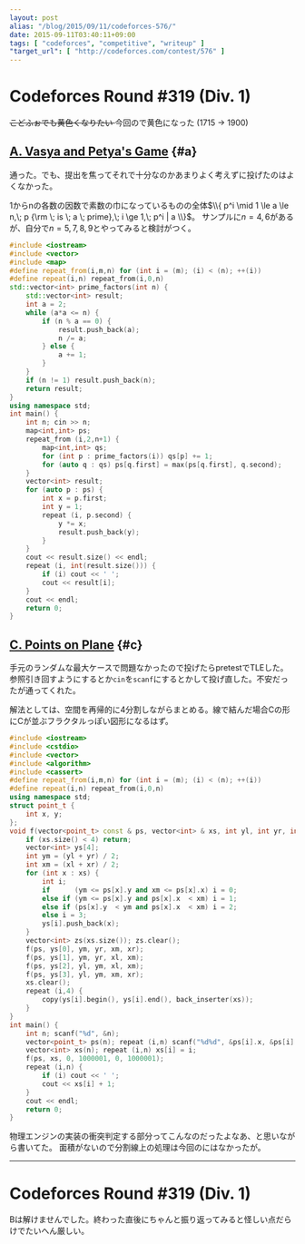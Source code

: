 ```yaml
---
layout: post
alias: "/blog/2015/09/11/codeforces-576/"
date: 2015-09-11T03:40:11+09:00
tags: [ "codeforces", "competitive", "writeup" ]
"target_url": [ "http://codeforces.com/contest/576" ]
---
```


# Codeforces Round #319 (Div. 1)

<del> こどふぉでも黄色くなりたい </del> 今回ので黄色になった (1715 -> 1900)

<!-- more -->

## [A. Vasya and Petya's Game](http://codeforces.com/contest/576/problem/A) {#a}

通った。でも、提出を焦ってそれで十分なのかあまりよく考えずに投げたのはよくなかった。

1からnの各数の因数で素数の巾になっているものの全体$\\{ p^i \mid 1 \le a \le n,\; p {\rm \; is \; a \; prime},\; i \ge 1,\; p^i | a \\}$。
サンプルに$n = 4,6$があるが、自分で$n = 5,7,8,9$とやってみると検討がつく。

``` c++
#include <iostream>
#include <vector>
#include <map>
#define repeat_from(i,m,n) for (int i = (m); (i) < (n); ++(i))
#define repeat(i,n) repeat_from(i,0,n)
std::vector<int> prime_factors(int n) {
    std::vector<int> result;
    int a = 2;
    while (a*a <= n) {
        if (n % a == 0) {
            result.push_back(a);
            n /= a;
        } else {
            a += 1;
        }
    }
    if (n != 1) result.push_back(n);
    return result;
}
using namespace std;
int main() {
    int n; cin >> n;
    map<int,int> ps;
    repeat_from (i,2,n+1) {
        map<int,int> qs;
        for (int p : prime_factors(i)) qs[p] += 1;
        for (auto q : qs) ps[q.first] = max(ps[q.first], q.second);
    }
    vector<int> result;
    for (auto p : ps) {
        int x = p.first;
        int y = 1;
        repeat (i, p.second) {
            y *= x;
            result.push_back(y);
        }
    }
    cout << result.size() << endl;
    repeat (i, int(result.size())) {
        if (i) cout << ' ';
        cout << result[i];
    }
    cout << endl;
    return 0;
}
```

## [C. Points on Plane](http://codeforces.com/contest/576/problem/C) {#c}

手元のランダムな最大ケースで問題なかったので投げたらpretestでTLEした。参照引き回すようにするとか`cin`を`scanf`にするとかして投げ直した。不安だったが通ってくれた。

解法としては、空間を再帰的に4分割しながらまとめる。線で結んだ場合Cの形にCが並ぶフラクタルっぽい図形になるはず。

``` c++
#include <iostream>
#include <cstdio>
#include <vector>
#include <algorithm>
#include <cassert>
#define repeat_from(i,m,n) for (int i = (m); (i) < (n); ++(i))
#define repeat(i,n) repeat_from(i,0,n)
using namespace std;
struct point_t {
    int x, y;
};
void f(vector<point_t> const & ps, vector<int> & xs, int yl, int yr, int xl, int xr) {
    if (xs.size() < 4) return;
    vector<int> ys[4];
    int ym = (yl + yr) / 2;
    int xm = (xl + xr) / 2;
    for (int x : xs) {
        int i;
        if      (ym <= ps[x].y and xm <= ps[x].x) i = 0;
        else if (ym <= ps[x].y and ps[x].x  < xm) i = 1;
        else if (ps[x].y  < ym and ps[x].x  < xm) i = 2;
        else i = 3;
        ys[i].push_back(x);
    }
    vector<int> zs(xs.size()); zs.clear();
    f(ps, ys[0], ym, yr, xm, xr);
    f(ps, ys[1], ym, yr, xl, xm);
    f(ps, ys[2], yl, ym, xl, xm);
    f(ps, ys[3], yl, ym, xm, xr);
    xs.clear();
    repeat (i,4) {
        copy(ys[i].begin(), ys[i].end(), back_inserter(xs));
    }
}
int main() {
    int n; scanf("%d", &n);
    vector<point_t> ps(n); repeat (i,n) scanf("%d%d", &ps[i].x, &ps[i].y);
    vector<int> xs(n); repeat (i,n) xs[i] = i;
    f(ps, xs, 0, 1000001, 0, 1000001);
    repeat (i,n) {
        if (i) cout << ' ';
        cout << xs[i] + 1;
    }
    cout << endl;
    return 0;
}
```

物理エンジンの実装の衝突判定する部分ってこんなのだったよなあ、と思いながら書いてた。
面積がないので分割線上の処理は今回のにはなかったが。

---

# Codeforces Round #319 (Div. 1)

Bは解けませんでした。終わった直後にちゃんと振り返ってみると怪しい点だらけでたいへん厳しい。
